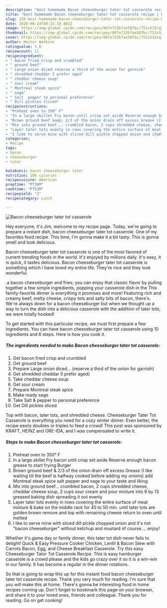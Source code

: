 ```yaml
---
description: "best homemade Bacon cheeseburger tater tot casserole recipe | how to make easy Bacon cheeseburger tater tot casserole"
title: "best homemade Bacon cheeseburger tater tot casserole recipe | how to make easy Bacon cheeseburger tater tot casserole"
slug: 156-best-homemade-bacon-cheeseburger-tater-tot-casserole-recipe-how-to-make-easy-bacon-cheeseburger-tater-tot-casserole
date: 2020-08-24T08:21:16.881Z
image: https://img-global.cpcdn.com/recipes/007e723b7ae50fbc/751x532cq70/bacon-cheeseburger-tater-tot-casserole-recipe-main-photo.jpg
thumbnail: https://img-global.cpcdn.com/recipes/007e723b7ae50fbc/751x532cq70/bacon-cheeseburger-tater-tot-casserole-recipe-main-photo.jpg
cover: https://img-global.cpcdn.com/recipes/007e723b7ae50fbc/751x532cq70/bacon-cheeseburger-tater-tot-casserole-recipe-main-photo.jpg
author: Hester Watkins
ratingvalue: 3.6
reviewcount: 11
recipeingredient:
- " bacon fried crisp and crumbled"
- " ground beef"
- " Large onion diced reserve a third of the onion for garnish"
- " shredded cheddar I prefer aged"
- " cheddar cheese soup"
- " sour cream"
- " Montreal steak spice"
- " sage"
- " Salt  pepper to personal preference"
- " Dill pickles sliced"
recipeinstructions:
- "Preheat oven to 350° F"
- "In a large skillet Fry bacon until crisp set aside Reserve enough bacon grease to start frying Burger"
- "Brown ground beef &amp; 2/3 of the onion drain off excess Grease (I like waiting till the beef is halfway cooked before adding my onions) add Montreal steak spice salt pepper and sage to your taste and liking"
- "Mix into ground beef... crumbled bacon, 2 cups shredded cheese, cheddar cheese soup, 2 cups sour cream and pour mixture into 9 by 13 greased baking dish spreading it out evenly"
- "Layer tater tots evenly in rows covering the entire surface of meat mixture &amp; bake on the middle rack for 45 to 50 min. until tater tots are golden brown remove and top with remaining cheese return to oven until melted"
- "I like to serve mine with sliced dill pickle chopped onion and it&#39;s not &#34;bacon cheeseburger&#34; without ketchup and mustard of course.... enjoy!"
categories:
- Recipe
tags:
- bacon
- cheeseburger
- tater

katakunci: bacon cheeseburger tater 
nutrition: 296 calories
recipecuisine: American
preptime: "PT36M"
cooktime: "PT53M"
recipeyield: "2"
recipecategory: Lunch

---
```



![Bacon cheeseburger tater tot casserole](https://img-global.cpcdn.com/recipes/007e723b7ae50fbc/751x532cq70/bacon-cheeseburger-tater-tot-casserole-recipe-main-photo.jpg)

Hey everyone, it's Jim, welcome to my recipe page. Today, we're going to prepare a instant dish, bacon cheeseburger tater tot casserole. One of my favorites food recipe. This time, I'm gonna make it a bit tasty. This is gonna smell and look delicious.

Bacon cheeseburger tater tot casserole is one of the most favored of current trending foods in the world. It's enjoyed by millions daily. It's easy, it is quick, it tastes delicious. Bacon cheeseburger tater tot casserole is something which I have loved my entire life. They're nice and they look wonderful.

.a bacon cheeseburger and fries; you can enjoy that classic flavor by pulling together a few simple ingredients, popping your casserole dish in the This family-favorite dinner is everything it promises and more! Featuring rich and creamy beef, melty cheese, crispy tots and salty bits of bacon, there&#39;s. We&#39;re always down for a bacon cheeseburger but when we thought up a way to turn the dish into a delicious casserole with the addition of tater tots, we were totally hooked!


To get started with this particular recipe, we must first prepare a few ingredients. You can have bacon cheeseburger tater tot casserole using 10 ingredients and 6 steps. Here is how you cook it.

<!--inarticleads1-->

##### The ingredients needed to make Bacon cheeseburger tater tot casserole:

1. Get  bacon fried crisp and crumbled
1. Get  ground beef
1. Prepare  Large onion diced... (reserve a third of the onion for garnish)
1. Get  shredded cheddar (I prefer aged)
1. Take  cheddar cheese soup
1. Get  sour cream
1. Prepare  Montreal steak spice
1. Make ready  sage
1. Take  Salt &amp; pepper to personal preference
1. Get  Dill pickles sliced


Top with bacon, tater tots, and shredded cheese. Cheeseburger Tater Tot Casserole is everything you need for a cozy winter dinner. Even better, the recipe easily doubles or triples to feed a crowd! This post was sponsored by KRAFT, HEINZ and ORE-IDA, and I was compensated to write it. 

<!--inarticleads2-->

##### Steps to make Bacon cheeseburger tater tot casserole:

1. Preheat oven to 350° F
1. In a large skillet Fry bacon until crisp set aside Reserve enough bacon grease to start frying Burger
1. Brown ground beef &amp; 2/3 of the onion drain off excess Grease (I like waiting till the beef is halfway cooked before adding my onions) add Montreal steak spice salt pepper and sage to your taste and liking
1. Mix into ground beef... crumbled bacon, 2 cups shredded cheese, cheddar cheese soup, 2 cups sour cream and pour mixture into 9 by 13 greased baking dish spreading it out evenly
1. Layer tater tots evenly in rows covering the entire surface of meat mixture &amp; bake on the middle rack for 45 to 50 min. until tater tots are golden brown remove and top with remaining cheese return to oven until melted
1. I like to serve mine with sliced dill pickle chopped onion and it&#39;s not &#34;bacon cheeseburger&#34; without ketchup and mustard of course.... enjoy!


Whether it&#39;s game day or family dinner, this tater tot dish never fails to delight! Quick &amp; Easy Pressure Cooker Chicken, Lentil &amp; Bacon Stew with Carrots Bacon, Egg, and Cheese Breakfast Casserole. Try this easy Cheeseburger Tator Tot Casserole Recipe. This is easy hamburger casserole is a crowd please and the kids go crazy over it so it is a win-win in our family. It has become a regular in the dinner rotations. 

So that is going to wrap this up for this instant food bacon cheeseburger tater tot casserole recipe. Thank you very much for reading. I'm sure that you will make this at home. There's gonna be interesting food in home recipes coming up. Don't forget to bookmark this page on your browser, and share it to your loved ones, friends and colleague. Thank you for reading. Go on get cooking!
